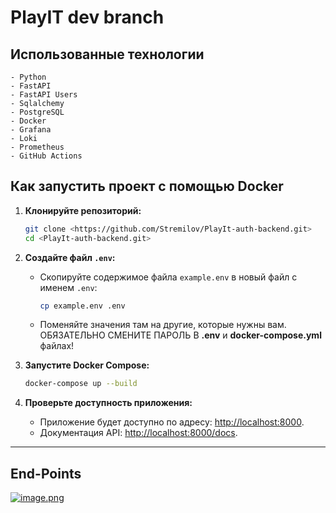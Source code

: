 
# PlayIT dev branch

## Использованные технологии
```
- Python
- FastAPI
- FastAPI Users
- Sqlalchemy
- PostgreSQL
- Docker
- Grafana
- Loki
- Prometheus
- GitHub Actions
```

## Как запустить проект с помощью Docker

1. **Клонируйте репозиторий:**
   ```bash
   git clone <https://github.com/Stremilov/PlayIt-auth-backend.git>
   cd <PlayIt-auth-backend.git>
   ```

2. **Создайте файл `.env`:**
   - Скопируйте содержимое файла `example.env` в новый файл с именем `.env`:
     ```bash
     cp example.env .env
     ```
   - Поменяйте значения там на другие, которые нужны вам. ОБЯЗАТЕЛЬНО СМЕНИТЕ ПАРОЛЬ В **.env** и **docker-compose.yml** файлах!

3. **Запустите Docker Compose:**
   ```bash
   docker-compose up --build
   ```

4. **Проверьте доступность приложения:**
   - Приложение будет доступно по адресу: [http://localhost:8000](http://localhost:8000).
   - Документация API: [http://localhost:8000/docs](http://localhost:8000/docs).

---

## End-Points

[![image.png](https://i.postimg.cc/W4VvRrc1/image.png)](https://postimg.cc/DSxDLSz9)
